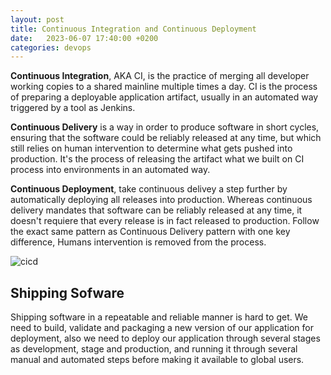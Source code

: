 ```yaml
---
layout: post
title: Continuous Integration and Continuous Deployment
date:   2023-06-07 17:40:00 +0200
categories: devops
---
```


**Continuous Integration**, AKA CI, is the practice of merging all developer working copies to a shared mainline multiple times a day. CI is the process of preparing a deployable application artifact, usually in an automated way triggered by a tool as Jenkins.

**Continuous Delivery** is a way in order to produce software in short cycles, ensuring that the software could be reliably released at any time, but which still relies on human intervention to determine what gets pushed into production. It's the process of releasing the artifact what we built on CI process into environments in an automated way.

**Continuous Deployment**, take continuous delivey a step further by automatically deploying all releases into production. Whereas continuous delivery mandates that software can be reliably released at any time, it doesn't requiere that every release is in fact released to production. Follow the exact same pattern as Continuous Delivery pattern with one key difference, Humans intervention is removed from the process.

![cicd](cicd.png)

## Shipping Sofware

Shipping software in a repeatable and reliable manner is hard to get. We need to build, validate and packaging a new version of our application for deployment, also we need to deploy our application through several stages as development, stage and production, and running it through several manual and automated steps before making it available to global users.
